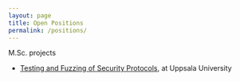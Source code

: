 ```yaml
---
layout: page
title: Open Positions
permalink: /positions/
---
```


M.Sc. projects
- [Testing and Fuzzing of Security Protocols][TestingFuzzing], at Uppsala University

[PostDocPosition]: https://www.uu.se/en/about-uu/join-us/details/?positionId=513748
[TestingFuzzing]: http://user.it.uu.se/~bengt/Exjobb/dtls-fuzzing-projects.pdf
